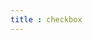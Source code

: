 ```yaml
---
title : checkbox
---
```


<!-- ## checkbox -->

<!-- UTSCOMJSON.checkbox.name -->

<!-- UTSCOMJSON.checkbox.description -->

<!-- UTSCOMJSON.checkbox.compatibility -->

<!-- UTSCOMJSON.checkbox.attribute -->

<!-- UTSCOMJSON.checkbox.event -->

<!-- UTSCOMJSON.checkbox.component_type -->

<!-- UTSCOMJSON.checkbox.children -->

<!-- UTSCOMJSON.checkbox.example -->

<!-- UTSCOMJSON.checkbox.reference -->
